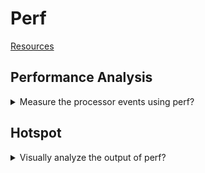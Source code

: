 # Perf
[Resources](README.md)

## Performance Analysis

<details>
<summary>Measure the processor events using perf?</summary>

> ```sh
> perf record -o /tmp/perf.data --call-graph dwarf --event instructions,cpu-cycles,cache-misses,branches,branch-misses --aio --sample-cpu <exec>
> ``````
>
> ---
> **Resources**
> - https://www.youtube.com/watch?v=Uw7FF5MLxZE
> ---
> **References**
> ---
</details>

## Hotspot

<details>
<summary>Visually analyze the output of perf?</summary>

> ```sh
> sudo hotspot
> ``````
>
> ---
> **Resources**
> - https://www.youtube.com/watch?v=Uw7FF5MLxZE
>
> ---
> **References**
> ---
</details>

